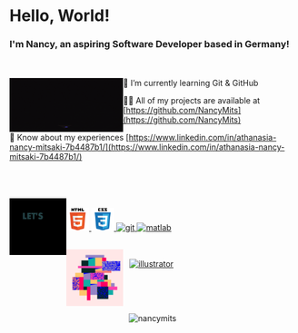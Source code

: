 <h1>Hello, World!</h1>
<h3> I'm Nancy, an aspiring Software Developer based in Germany!</h3>

<br/><br/>
<img align="left" src="code.gif" alt="girl coding" width="200px" height="95px"/>
🌱 I’m currently learning Git & GitHub

👨‍💻 All of my projects are available at [https://github.com/NancyMits](https://github.com/NancyMits)

📄 Know about my experiences [https://www.linkedin.com/in/athanasia-nancy-mitsaki-7b4487b1/](https://www.linkedin.com/in/athanasia-nancy-mitsaki-7b4487b1/)
<br/><br/>
<br/><br/>

 
<p align="left"> 
  <img align="left" src="letscode.gif" alt="let's code" width="100" height="100"/>
  <br/>
<a href="https://www.w3.org/html/" target="_blank" rel="noreferrer"> <img src="https://raw.githubusercontent.com/devicons/devicon/master/icons/html5/html5-original-wordmark.svg" alt="html5" width="40" height="40"/> </a> 
  <a href="https://www.w3schools.com/css/" target="_blank" rel="noreferrer"> <img src="https://raw.githubusercontent.com/devicons/devicon/master/icons/css3/css3-original-wordmark.svg" alt="css3" width="40" height="40"/> </a> 
  <a href="https://git-scm.com/" target="_blank" rel="noreferrer"> <img src="https://www.vectorlogo.zone/logos/git-scm/git-scm-icon.svg" alt="git" width="40" height="40"/> </a>
 <a href="https://www.mathworks.com/" target="_blank" rel="noreferrer"> <img src="https://upload.wikimedia.org/wikipedia/commons/2/21/Matlab_Logo.png" alt="matlab" width="40" height="40"/> </a> </p>
 
<h2 align="left">  </h2>
<p align="left"> 
  <img align="left" src="design.gif" alt="design" width="100" height="100" />
   <br/>
 &ensp; <a  margin-left="5" href="https://www.adobe.com/in/products/illustrator.html" target="_blank" rel="noreferrer"> <img src="https://www.vectorlogo.zone/logos/adobe_illustrator/adobe_illustrator-icon.svg" alt="illustrator" width="40" height="40"/> </a> 
  </p>
  <p align="left"> <h2> </h2> </p>

<br/><br/>
<p align="center">  <img align="center" src="https://github-readme-streak-stats.herokuapp.com/?user=nancymits&theme=dark" alt="nancymits" /></p>


<!--
**NancyMits/NancyMits** is a ✨ _special_ ✨ repository because its `README.md` (this file) appears on your GitHub profile.

Here are some ideas to get you started:

- 🔭 I’m currently working on ...
- 🌱 I’m currently learning ...
- 👯 I’m looking to collaborate on ...
- 🤔 I’m looking for help with ...
- 💬 Ask me about ...
- 📫 How to reach me: ...
- 😄 Pronouns: ...
- ⚡ Fun fact: ...
-->
